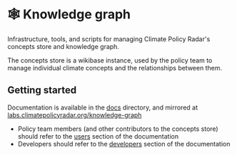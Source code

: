 # 🕸️ Knowledge graph

Infrastructure, tools, and scripts for managing Climate Policy Radar's concepts store and knowledge graph.

The concepts store is a wikibase instance, used by the policy team to manage individual climate concepts and the relationships between them.

## Getting started

Documentation is available in the [docs](docs) directory, and mirrored at [labs.climatepolicyradar.org/knowledge-graph](https://labs.climatepolicyradar.org/knowledge-graph)

- Policy team members (and other contributors to the concepts store) should refer to the [users](https://labs.climatepolicyradar.org/knowledge-graph/docs/users) section of the documentation
- Developers should refer to the [developers](docs/developers/) section of the documentation
